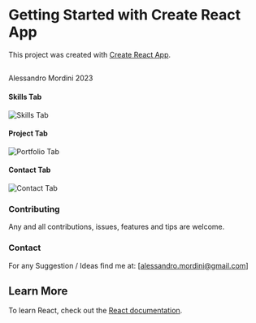 # Getting Started with Create React App

This project was created with [Create React App](https://github.com/facebook/create-react-app).

##

Alessandro Mordini 2023

#### Skills Tab

![Skills Tab]()

#### Project Tab

![Portfolio Tab]()

#### Contact Tab

![Contact Tab]()

### Contributing

Any and all contributions, issues, features and tips are welcome.

### Contact

For any Suggestion / Ideas find me at: [alessandro.mordini@gmail.com]

## Learn More

To learn React, check out the [React documentation](https://reactjs.org/).

